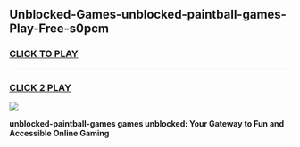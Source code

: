 
## Unblocked-Games-unblocked-paintball-games-Play-Free-s0pcm
<h3>
<a href="https://premium76.site?title=unblocked-paintball-games&ref=22A">CLICK TO PLAY</a></h3>
<hr>

<h3>
<a href="https://premium76.site?title=unblocked-paintball-games&ref=22A">CLICK 2 PLAY</a>
  
</h3>

<a href="https://premium76.site?title=unblocked-paintball-games&ref=22A"><img src="https://clearcache.store/games.png"></a>


**unblocked-paintball-games games unblocked: Your Gateway to Fun and Accessible Online Gaming**
